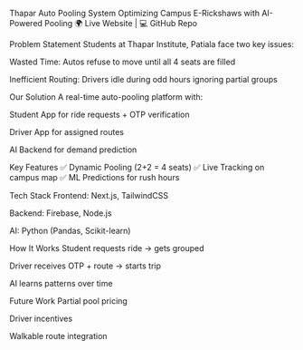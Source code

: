 Thapar Auto Pooling System
Optimizing Campus E-Rickshaws with AI-Powered Pooling
🌍 Live Website | 💻 GitHub Repo

Problem Statement
Students at Thapar Institute, Patiala face two key issues:

Wasted Time: Autos refuse to move until all 4 seats are filled

Inefficient Routing: Drivers idle during odd hours ignoring partial groups

Our Solution
A real-time auto-pooling platform with:

Student App for ride requests + OTP verification

Driver App for assigned routes

AI Backend for demand prediction

Key Features
✅ Dynamic Pooling (2+2 = 4 seats)
✅ Live Tracking on campus map
✅ ML Predictions for rush hours

Tech Stack
Frontend: Next.js, TailwindCSS

Backend: Firebase, Node.js

AI: Python (Pandas, Scikit-learn)

How It Works
Student requests ride → gets grouped

Driver receives OTP + route → starts trip

AI learns patterns over time

Future Work
Partial pool pricing

Driver incentives

Walkable route integration

